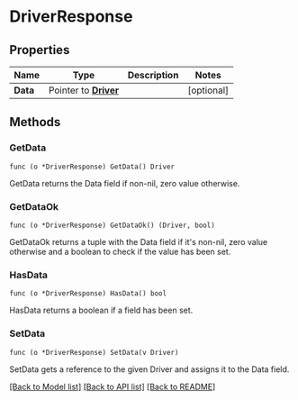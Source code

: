 # DriverResponse

## Properties

Name | Type | Description | Notes
------------ | ------------- | ------------- | -------------
**Data** | Pointer to [**Driver**](Driver.md) |  | [optional] 

## Methods

### GetData

`func (o *DriverResponse) GetData() Driver`

GetData returns the Data field if non-nil, zero value otherwise.

### GetDataOk

`func (o *DriverResponse) GetDataOk() (Driver, bool)`

GetDataOk returns a tuple with the Data field if it's non-nil, zero value otherwise
and a boolean to check if the value has been set.

### HasData

`func (o *DriverResponse) HasData() bool`

HasData returns a boolean if a field has been set.

### SetData

`func (o *DriverResponse) SetData(v Driver)`

SetData gets a reference to the given Driver and assigns it to the Data field.


[[Back to Model list]](../README.md#documentation-for-models) [[Back to API list]](../README.md#documentation-for-api-endpoints) [[Back to README]](../README.md)


